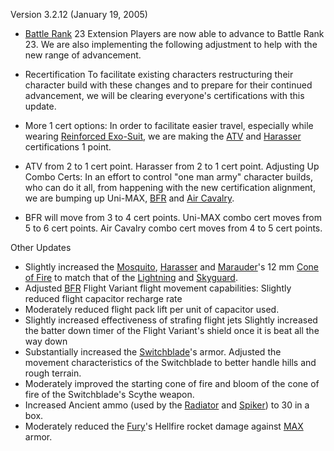Version 3.2.12 (January 19, 2005)

- [Battle Rank](../terminology/Battle_Rank.md) 23 Extension Players are now able
  to advance to Battle Rank 23. We are also implementing the following
  adjustment to help with the new range of advancement.

<!-- -->

- Recertification To facilitate existing characters restructuring their
  character build with these changes and to prepare for their continued
  advancement, we will be clearing everyone's certifications with this update.

<!-- -->

- More 1 cert options: In order to facilitate easier travel, especially while
  wearing [Reinforced Exo-Suit](../armor/Reinforced_Exo-Suit.md), we are making
  the [ATV](../vehicles/ATV.md) and [Harasser](../vehicles/Harasser.md)
  certifications 1 point.

<!-- -->

- ATV from 2 to 1 cert point. Harasser from 2 to 1 cert point. Adjusting Up
  Combo Certs: In an effort to control "one man army" character builds, who can
  do it all, from happening with the new certification alignment, we are bumping
  up Uni-MAX, [BFR](../vehicles/BattleFrame_Robotics.md) and
  [Air Cavalry](../terminology/Air_Cavalry.md).

<!-- -->

- BFR will move from 3 to 4 cert points. Uni-MAX combo cert moves from 5 to 6
  cert points. Air Cavalry combo cert moves from 4 to 5 cert points.

Other Updates

- Slightly increased the [Mosquito](../vehicles/Mosquito.md),
  [Harasser](../vehicles/Harasser.md) and [Marauder](../vehicles/Marauder.md)'s
  12 mm [Cone of Fire](../terminology/Cone_of_fire.md) to match that of the
  [Lightning](../vehicles/Lightning.md) and [Skyguard](../vehicles/Skyguard.md).
- Adjusted [BFR](../vehicles/BattleFrame_Robotics.md) Flight Variant flight
  movement capabilities: Slightly reduced flight capacitor recharge rate
- Moderately reduced flight pack lift per unit of capacitor used.
- Slightly increased effectiveness of strafing flight jets Slightly increased
  the batter down timer of the Flight Variant's shield once it is beat all the
  way down
- Substantially increased the [Switchblade](../items/Switchblade.md)'s armor.
  Adjusted the movement characteristics of the Switchblade to better handle
  hills and rough terrain.
- Moderately improved the starting cone of fire and bloom of the cone of fire of
  the Switchblade's Scythe weapon.
- Increased Ancient ammo (used by the [Radiator](../weapons/Radiator.md) and
  [Spiker](../weapons/Spiker.md)) to 30 in a box.
- Moderately reduced the [Fury](../vehicles/Fury.md)'s Hellfire rocket damage
  against [MAX](../armor/Mechanized_Assault_Exo-Suit.md) armor.


